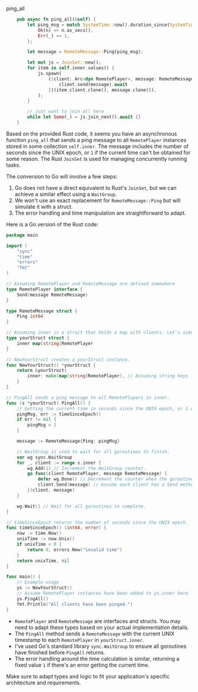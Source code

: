 ping_all

```rust
    pub async fn ping_all(&self) {
        let ping_msg = match SystemTime::now().duration_since(SystemTime::UNIX_EPOCH) {
            Ok(n) => n.as_secs(),
            Err(_) => 1,
        };

        let message = RemoteMessage::Ping(ping_msg);

        let mut js = JoinSet::new();
        for item in self.inner.values() {
            js.spawn(
                (|client: Arc<dyn RemotePlayer>, message: RemoteMessage| async move {
                    client.send(message).await
                })(item.client.clone(), message.clone()),
            );
        }

        // just want to join all here
        while let Some(_) = js.join_next().await {}
    }
```


Based on the provided Rust code, it seems you have an asynchronous function `ping_all` that sends a ping message to all `RemotePlayer` instances stored in some collection `self.inner`. The message includes the number of seconds since the UNIX epoch, or `1` if the current time can't be obtained for some reason. The Rust `JoinSet` is used for managing concurrently running tasks.

The conversion to Go will involve a few steps:
1. Go does not have a direct equivalent to Rust's `JoinSet`, but we can achieve a similar effect using a `WaitGroup`.
2. We won't use an exact replacement for `RemoteMessage::Ping` but will simulate it with a struct.
3. The error handling and time manipulation are straightforward to adapt.

Here is a Go version of the Rust code:

```go
package main

import (
    "sync"
    "time"
    "errors"
    "fmt"
)

// Assuming RemotePlayer and RemoteMessage are defined somewhere
type RemotePlayer interface {
    Send(message RemoteMessage)
}

type RemoteMessage struct {
    Ping int64
}

// Assuming inner is a struct that holds a map with clients. Let's simulate it:
type yourStruct struct {
    inner map[string]RemotePlayer
}

// NewYourStruct creates a yourStruct instance.
func NewYourStruct() *yourStruct {
    return &yourStruct{
        inner: make(map[string]RemotePlayer), // Assuming string keys for simplicity
    }
}

// PingAll sends a ping message to all RemotePlayers in inner.
func (s *yourStruct) PingAll() {
    // Getting the current time in seconds since the UNIX epoch, or 1 on error.
    pingMsg, err := timeSinceEpoch()
    if err != nil {
        pingMsg = 1
    }

    message := RemoteMessage{Ping: pingMsg}

    // WaitGroup is used to wait for all goroutines to finish.
    var wg sync.WaitGroup
    for _, client := range s.inner {
        wg.Add(1) // Increment the WaitGroup counter.
        go func(client RemotePlayer, message RemoteMessage) {
            defer wg.Done() // Decrement the counter when the goroutine completes.
            client.Send(message) // Assume each client has a Send method to receive the message.
        }(client, message)
    }

    wg.Wait() // Wait for all goroutines to complete.
}

// timeSinceEpoch returns the number of seconds since the UNIX epoch.
func timeSinceEpoch() (int64, error) {
    now := time.Now()
    unixTime := now.Unix()
    if unixTime < 0 {
        return 0, errors.New("invalid time")
    }
    return unixTime, nil
}

func main() {
    // Example usage
    ys := NewYourStruct()
    // Assume RemotePlayer instances have been added to ys.inner here
    ys.PingAll()
    fmt.Println("All clients have been pinged.")
}
```

- `RemotePlayer` and `RemoteMessage` are interfaces and structs. You may need to adapt these types based on your actual implementation details.
- The `PingAll` method sends a `RemoteMessage` with the current UNIX timestamp to each `RemotePlayer` in `yourStruct.inner`.
- I've used Go's standard library `sync.WaitGroup` to ensure all goroutines have finished before `PingAll` returns.
- The error handling around the time calculation is similar, returning a fixed value `1` if there's an error getting the current time.

Make sure to adapt types and logic to fit your application's specific architecture and requirements.